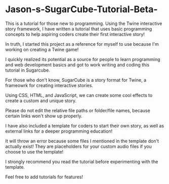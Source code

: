 # Jason-s-SugarCube-Tutorial-Beta-
This is a tutorial for those new to programming. Using the Twine interactive story framework, I have written a tutorial that uses basic programming concepts to help aspiring coders create their first interactive story!

In truth, I started this project as a reference for myself to use because I'm working on creating a Twine game!

I quickly realized its potential as a source for people to learn programming and web development basics and got to work writing and coding this tutorial in Sugarcube.

For those who don't know, SugarCube is a story format for Twine, a frameowrk for creating interactive stories.

Using CSS, HTML, and JavaScript, we can create some cool effects to create a custom and unique story.

Please do not edit the relative file paths or folder/file names, because certain links won't show up properly.

I have also included a template for coders to start their own story, as well as external links for a deeper programming education!

It will throw an error because some files I mentioned in the template don't actually exist! They are placeholders for your custom audio files if you choose to use the template!

I strongly recommend you read the tutorial before experimenting with the template.

Feel free to add tutorials for features!
